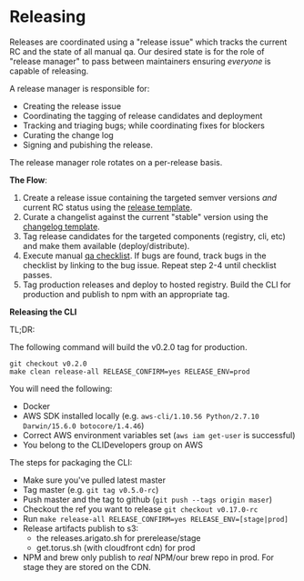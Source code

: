 # Releasing

Releases are coordinated using a "release issue" which tracks the current RC
and the state of all manual qa. Our desired state is for the role of "release
manager" to pass between maintainers ensuring *everyone* is capable of
releasing.

A release manager is responsible for:

- Creating the release issue
- Coordinating the tagging of release candidates and deployment
- Tracking and triaging bugs; while coordinating fixes for blockers
- Curating the change log
- Signing and pubishing the release.

The release manager role rotates on a per-release basis.

**The Flow**:

1. Create a release issue containing the targeted semver versions *and* current
   RC status using the [release template](./release-issue.md).
2. Curate a changelist against the current "stable" version using the
   [changelog template](../changelog.md).
3. Tag release candidates for the targeted components (registry, cli, etc) and
   make them available (deploy/distribute).
4. Execute manual [qa checklist](./qa.md). If bugs are found, track bugs in the checklist
   by linking to the bug issue. Repeat step 2-4 until checklist passes.
5. Tag production releases and deploy to hosted registry. Build the CLI for
   production and publish to npm with an appropriate tag.

**Releasing the CLI**

TL;DR:

The following command will build the v0.2.0 tag for production.

```
git checkout v0.2.0
make clean release-all RELEASE_CONFIRM=yes RELEASE_ENV=prod
```

You will need the following:

- Docker
- AWS SDK installed locally (e.g. `aws-cli/1.10.56 Python/2.7.10 Darwin/15.6.0 botocore/1.4.46`)
- Correct AWS environment variables set (`aws iam get-user` is successful)
- You belong to the CLIDevelopers group on AWS

The steps for packaging the CLI:

- Make sure you've pulled latest master
- Tag master (e.g. `git tag v0.5.0-rc`)
- Push master and the tag to github (`git push --tags origin maser`)
- Checkout the ref you want to release `git checkout v0.17.0-rc`
- Run `make release-all RELEASE_CONFIRM=yes RELEASE_ENV=[stage|prod]`
- Release artifacts publish to s3:
  - the releases.arigato.sh for prerelease/stage
  - get.torus.sh (with cloudfront cdn) for prod
- NPM and brew only publish to *real* NPM/our brew repo in prod. For stage they
  are stored on the CDN.
